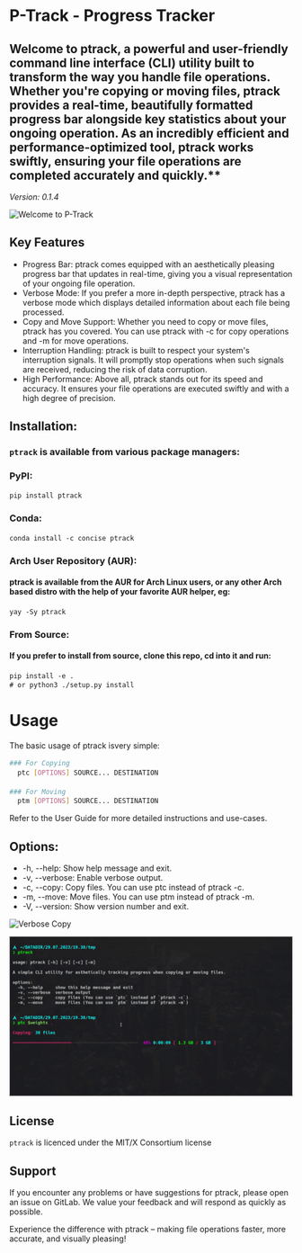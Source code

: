 # P-Track - Progress Tracker

## Welcome to ptrack, a powerful and user-friendly command line interface (CLI) utility built to transform the way you handle file operations. Whether you're copying or moving files, ptrack provides a real-time, beautifully formatted progress bar alongside key statistics about your ongoing operation. As an incredibly efficient and performance-optimized tool, ptrack works swiftly, ensuring your file operations are completed accurately and quickly.**

*Version: 0.1.4*

![Welcome to P-Track](./.gitlab/media/main.gif)

## Key Features

+ Progress Bar: ptrack comes equipped with an aesthetically pleasing progress bar that updates in real-time, giving you a visual representation of your ongoing file operation.
+ Verbose Mode: If you prefer a more in-depth perspective, ptrack has a verbose mode which displays detailed information about each file being processed.
+ Copy and Move Support: Whether you need to copy or move files, ptrack has you covered. You can use ptrack with -c for copy operations and -m for move operations.
+ Interruption Handling: ptrack is built to respect your system's interruption signals. It will promptly stop operations when such signals are received, reducing the risk of data corruption.
+ High Performance: Above all, ptrack stands out for its speed and accuracy. It ensures your file operations are executed swiftly and with a high degree of precision.


## Installation:

### **`ptrack`** is available from various package managers:

### **PyPI**:
    pip install ptrack

### **Conda**:
    conda install -c concise ptrack

### **Arch User Repository (AUR)**:
#### ptrack is available from the AUR for Arch Linux users, or any other Arch based distro with the help of your favorite AUR helper, eg:
    yay -Sy ptrack

### **From Source**:
#### If you prefer to install from source, clone this repo, cd into it and run:
    pip install -e .
    # or python3 ./setup.py install

# Usage

The basic usage of ptrack isvery simple:

```bash
### For Copying
  ptc [OPTIONS] SOURCE... DESTINATION

### For Moving
  ptm [OPTIONS] SOURCE... DESTINATION
```

Refer to the User Guide for more detailed instructions and use-cases.


## Options:
+ -h, --help: Show help message and exit.
+ -v, --verbose: Enable verbose output.
+ -c, --copy: Copy files. You can use ptc instead of ptrack -c.
+ -m, --move: Move files. You can use ptm instead of ptrack -m.
+ -V, --version: Show version number and exit.


![Verbose Copy](./.gitlab/media/vcopy.gif)


![Regular Copy](./.gitlab/media/copy.gif)


## License
`ptrack` is licenced under the MIT/X Consortium license

## Support
If you encounter any problems or have suggestions for ptrack, please open an issue on GitLab. We value your feedback and will respond as quickly as possible.


Experience the difference with ptrack – making file operations faster, more accurate, and visually pleasing!

